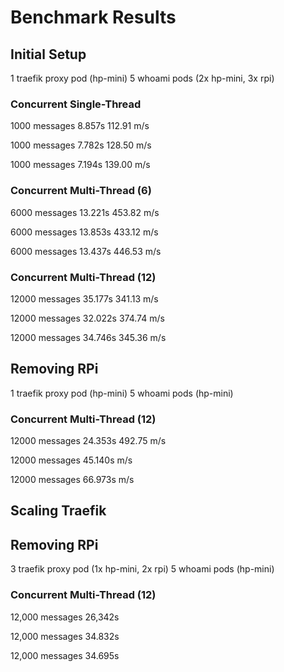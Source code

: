 # Benchmark Results

## Initial Setup

1 traefik proxy pod (hp-mini)
5 whoami pods (2x hp-mini, 3x rpi)

### Concurrent Single-Thread

1000 messages
8.857s
112.91 m/s

1000 messages
7.782s
128.50 m/s

1000 messages
7.194s
139.00 m/s

### Concurrent Multi-Thread (6)

6000 messages
13.221s
453.82 m/s

6000 messages
13.853s
433.12 m/s


6000 messages
13.437s
446.53 m/s

### Concurrent Multi-Thread (12)

12000 messages
35.177s
341.13 m/s

12000 messages
32.022s
374.74 m/s

12000 messages
34.746s
345.36 m/s


## Removing RPi

1 traefik proxy pod (hp-mini)
5 whoami pods (hp-mini)

### Concurrent Multi-Thread (12)

12000 messages
24.353s
492.75 m/s

12000 messages
45.140s
 m/s

12000 messages
66.973s
 m/s

## Scaling Traefik

## Removing RPi

3 traefik proxy pod (1x hp-mini, 2x rpi)
5 whoami pods (hp-mini)

### Concurrent Multi-Thread (12)

12,000 messages
26,342s

12,000 messages
34.832s

12,000 messages
34.695s
